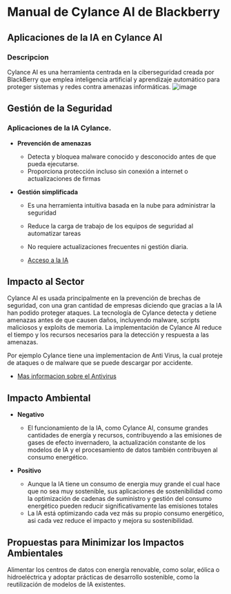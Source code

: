 # Manual de Cylance AI de Blackberry

## Aplicaciones de la IA en Cylance AI

### Descripcion
Cylance AI es una herramienta centrada en la ciberseguridad creada por BlackBerry que emplea inteligencia artificial y aprendizaje automático para proteger sistemas y redes contra amenazas informáticas.
![image](https://www.sourcesecurity.com/img/news/612/blackberry-cylance-920x533.jpg)
## Gestión de la Seguridad
### Aplicaciones de la IA Cylance.
- **Prevención de amenazas**
  - Detecta y bloquea malware conocido y desconocido antes de que pueda ejecutarse.
  - Proporciona protección incluso sin conexión a internet o actualizaciones de firmas
    
- **Gestión simplificada**
  - Es una herramienta intuitiva basada en la nube para administrar la seguridad
  - Reduce la carga de trabajo de los equipos de seguridad al automatizar tareas
  - No requiere actualizaciones frecuentes ni gestión diaria.
    
  - [Acceso a la IA](https://www.blackberry.com/la/es/products/cylance-endpoint-security/cylance-ai)


## Impacto al Sector

Cylance AI es usada principalmente en la prevención de brechas de seguridad, con una gran cantidad de empresas diciendo que gracias a la IA han podido proteger ataques. La tecnología de Cylance detecta y detiene amenazas antes de que causen daños, incluyendo malware, scripts maliciosos y exploits de memoria.
La implementación de Cylance AI reduce el tiempo y los recursos necesarios para la detección y respuesta a las amenazas.

Por ejemplo Cylance tiene una implementacion de Anti Virus, la cual proteje de ataques o de malware que se puede descargar por accidente.
- [Mas informacion sobre el Antivirus](https://www.geyma.com/blog/antivirus-cylance-una-muy-buena-opcion-para-sentirse-seguro/)


## Impacto Ambiental

- **Negativo**
  - El funcionamiento de la IA, como Cylance AI, consume grandes cantidades de energía y recursos, contribuyendo a las emisiones de gases de efecto invernadero, la actualización constante de los modelos de IA y el procesamiento de datos también contribuyen al consumo energético.
 
- **Positivo**
  - Aunque la IA tiene un consumo de energia muy grande el cual hace que no sea muy sostenible, sus aplicaciones de sostenibilidad como la optimización de cadenas de suministro y gestión del consumo energético pueden reducir significativamente las emisiones totales
  - La IA está optimizando cada vez más su propio consumo energético, asi cada vez reduce el impacto y mejora su sostenibilidad.

## Propuestas para Minimizar los Impactos Ambientales

Alimentar los centros de datos con energía renovable, como solar, eólica o hidroeléctrica
y adoptar prácticas de desarrollo sostenible, como la reutilización de modelos de IA existentes.

